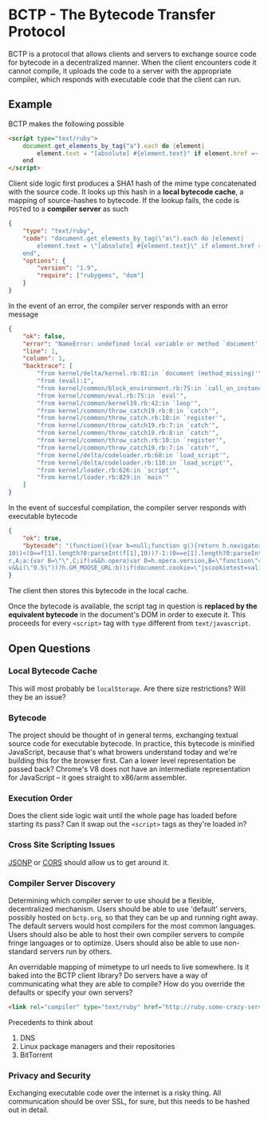 BCTP - The Bytecode Transfer Protocol
=====================================

BCTP is a protocol that allows clients and servers to exchange source code for bytecode in a decentralized manner. When the client encounters code it cannot compile, it uploads the code to a server with the appropriate compiler, which responds with executable code that the client can run.

Example
-------
BCTP makes the following possible


```html
<script type="text/ruby">
    document.get_elements_by_tag("a").each do |element|
        element.text = "[absolute] #{element.text}" if element.href =~ /^\//
    end
</script>
```

Client side logic first produces a SHA1 hash of the mime type concatenated with the source code. It looks up this hash in a **local bytecode cache**, a mapping of source-hashes to bytecode. If the lookup fails, the code is `POST`ed to a **compiler server** as such

```json
{
    "type": "text/ruby",
    "code": "document.get_elements_by_tag(\"a\").each do |element|
        element.text = \"[absolute] #{element.text}\" if element.href =~ /^\//
    end",
    "options": {
        "version": "1.9",
        "require": ["rubygems", "dom"]
    }
}
```

In the event of an error, the compiler server responds with an error message

```json
{
    "ok": false,
    "error": "NameError: undefined local variable or method `document' on an instance of Object.",
    "line": 1,
    "column": 1,
    "backtrace": [
        "from kernel/delta/kernel.rb:81:in `document (method_missing)'",
        "from (eval):1",
        "from kernel/common/block_environment.rb:75:in `call_on_instance'",
        "from kernel/common/eval.rb:75:in `eval'",
        "from kernel/common/kernel19.rb:42:in `loop'",
        "from kernel/common/throw_catch19.rb:8:in `catch'",
        "from kernel/common/throw_catch.rb:10:in `register'",
        "from kernel/common/throw_catch19.rb:7:in `catch'",
        "from kernel/common/throw_catch19.rb:8:in `catch'",
        "from kernel/common/throw_catch.rb:10:in `register'",
        "from kernel/common/throw_catch19.rb:7:in `catch'",
        "from kernel/delta/codeloader.rb:68:in `load_script'",
        "from kernel/delta/codeloader.rb:110:in `load_script'",
        "from kernel/loader.rb:626:in `script'",
        "from kernel/loader.rb:829:in `main'"
    ]
}
```

In the event of succesful compilation, the compiler server responds with executable bytecode

```json
{
    "ok": true,
    "bytecode": "(function(){var b=null;function g(){return h.navigator?h.navigator.userAgent:b}function i(q){var a;if(!(a=j[q])){a=0;for(var c=String(l).replace(/^[\s\xa0]+|[\s\xa0]+$/g,"").split("."),d=String(q).replace(/^[\s\xa0]+|[\s\xa0]+$/g,"").split("."),y=Math.max(c.length,d.length),k=0;0==a&&k<y;k++){var F=c[k]||\"\",G=d[k]||\"\",H=RegExp(\"(\\d*)(\\D*)\",\"g\"),I=RegExp(\"(\\d*)(\\D*)\",\"g\");do{var e=H.exec(F)||[\"\",\"\",\"\"],f=I.exec(G)||[\"\",\"\",\"\"];if(0==e[0].length&&0==f[0].length)break;a=((0==e[1].length?0:parseInt(e[1],
10))<(0==f[1].length?0:parseInt(f[1],10))?-1:(0==e[1].length?0:parseInt(e[1],10))>(0==f[1].length?0:parseInt(f[1],10))?1:0)||((0==e[2].length)<(0==f[2].length)?-1:(0==e[2].length)>(0==f[2].length)?1:0)||(e[2]<f[2]?-1:e[2]>f[2]?1:0)}while(0==a)}a=j[q]=0<=a}return a}var h=this,m=Date.now||function(){return+new Date};var n,p,r,s;s=r=p=n=!1;var t;if(t=g()){var u=h.navigator;n=0==t.indexOf(\"Opera\");p=!n&&-1!=t.indexOf(\"MSIE\");r=!n&&-1!=t.indexOf(\"WebKit\");s=!n&&!r&&\"Gecko\"==u.product}var v=n,w=p,x=s,z=
r,A;a:{var B=\"\",C;if(v&&h.opera)var D=h.opera.version,B=\"function\"==typeof D?D():D;else if(x?C=/rv\:([^\);]+)(\)|;)/:w?C=/MSIE\s+([^\);]+)(\)|;)/:z&&(C=/WebKit\/(\S+)/),C)var E=C.exec(g()),B=E?E[1]:\"\";if(w){var J,K=h.document;J=K?K.documentMode:void 0;if(J>parseFloat(B)){A=String(J);break a}}A=B}var l=A,j={};h._ValidateBrowser=function $(){var a=window.location.href,c;if(!(c=window!=top||window.frameElement!=b?a:b)){if(!(a=-1==a.indexOf(\"nocheckbrowser\")&&!(w&&i(\"8.0\")||x&&i(\"1.9.2\")||z&&i(\"522\")||
v&&i(\"9.5\"))?h.GM_MOOSE_URL:b))if(document.cookie=\"jscookietest=valid\",-1!=document.cookie.indexOf(\"jscookietest=valid\")?(document.cookie=\"jscookietest=valid;expires=Thu, 01 Jan 1970 00:00:00 GMT\",a=b):a=h.GM_NO_COOKIE_URL,!a)a:{if(w&&!i(\"10\"))try{new ActiveXObject(\"Msxml2.XMLHTTP\")}catch(d){a=h.GM_NO_ACTIVEX_URL;break a}a=b}c=a}if(a=c)top.location=a};_ValidateBrowser()})();"
}
```

The client then stores this bytecode in the local cache.

Once the bytecode is available, the script tag in question is **replaced by the equivalent bytecode** in the document's DOM in order to execute it. This proceeds for every `<script>` tag with `type` different from `text/javascript`.

Open Questions
--------------

### Local Bytecode Cache
This will most probably be `localStorage`. Are there size restrictions? Will they be an issue?

### Bytecode
The project should be thought of in general terms, exchanging textual source code for executable bytecode. In practice, this bytecode is minified JavaScript, because that's what browers understand today and we're building this for the browser first. Can a lower level representation be passed back? Chrome's V8 does not have an intermediate representation for JavaScript – it goes straight to x86/arm assembler.

### Execution Order
Does the client side logic wait until the whole page has loaded before starting its pass? Can it swap out the `<script>` tags as they're loaded in?

### Cross Site Scripting Issues
[JSONP](http://en.wikipedia.org/wiki/JSONP) or [CORS](http://en.wikipedia.org/wiki/Cross-origin_resource_sharing) should allow us to get around it.

### Compiler Server Discovery
Determining which compiler server to use should be a flexible, decentralized mechanism. Users should be able to use 'default' servers, possibly hosted on `bctp.org`, so that they can be up and running right away. The default servers would host compilers for the most common languages. Users should also be able to host their own compiler servers to compile fringe languages or to optimize. Users should also be able to use non-standard servers run by others.

An overridable mapping of mimetype to url needs to live somewhere. Is it baked into the BCTP client library? Do servers have a way of communicating what they are able to compile? How do you override the defaults or specify your own servers?

```html
<link rel="compiler" type="text/ruby" href="http://ruby.some-crazy-server.com">
```

Precedents to think about

1. DNS
1. Linux package managers and their repositories
1. BitTorrent

### Privacy and Security
Exchanging executable code over the internet is a risky thing. All communication should be over SSL, for sure, but this needs to be hashed out in detail.
